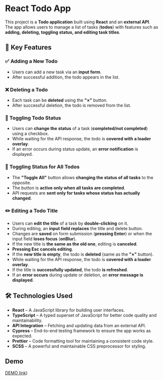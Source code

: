 # React Todo App

This project is a **Todo application** built using **React** and an **external API**.  
The app allows users to manage a list of tasks (**todos**) with features such as **adding, deleting, toggling status, and editing task titles**.  

## 🚀 Key Features  

### ✅ Adding a New Todo  
- Users can add a new task via an **input form**.  
- After successful addition, the todo appears in the list.  

### ❌ Deleting a Todo  
- Each task can be **deleted** using the **"×"** button.  
- After successful deletion, the todo is removed from the list.  

### 🔄 Toggling Todo Status  
- Users can **change the status** of a task (**completed/not completed**) using a checkbox.  
- While waiting for the API response, the todo is **covered with a loader overlay**.  
- If an error occurs during status update, an **error notification** is displayed.  

### 🔘 Toggling Status for All Todos  
- The **"Toggle All"** button allows **changing the status of all tasks** to the opposite.  
- The button is **active only when all tasks are completed**.  
- API requests are **sent only for tasks whose status has actually changed**.  

### ✏️ Editing a Todo Title  
- Users can **edit the title** of a task by **double-clicking** on it.  
- During editing, an **input field replaces** the title and delete button.  
- Changes are **saved** on form submission (**pressing Enter**) or when the input field **loses focus** (**onBlur**).  
- If the new title is **the same as the old one**, editing is **canceled**.  
- **Pressing Esc cancels editing**.  
- If the **new title is empty**, the todo is **deleted** (same as the **"×"** button).  
- While waiting for the API response, the todo is **covered with a loader overlay**.  
- If the title is **successfully updated**, the todo **is refreshed**.  
- If an **error occurs** during update or deletion, an **error message is displayed**.  

## 🛠️ Technologies Used  

- **React** – A JavaScript library for building user interfaces.  
- **TypeScript** – A typed superset of JavaScript for better code quality and maintainability.  
- **API Integration** – Fetching and updating data from an external API.  
- **Cypress** – End-to-end testing framework to ensure the app works as expected.  
- **Prettier** – Code formatting tool for maintaining a consistent code style.  
- **SCSS** – A powerful and maintainable CSS preprocessor for styling. 

## Demo

[DEMO link](https://ruslanmudryi.github.io/react_todo-app-with-api/)) 
